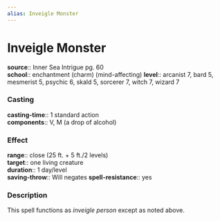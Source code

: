 ```yaml
---
alias: Inveigle Monster
---
```


# Inveigle Monster 

**source**:: Inner Sea Intrigue pg. 60  
**school**:: enchantment (charm) (mind-affecting)
**level**:: arcanist 7, bard 5, mesmerist 5, psychic 6, skald 5, sorcerer 7, witch 7, wizard 7

### Casting 

**casting-time**:: 1 standard action  
**components**:: V, M (a drop of alcohol)

### Effect 

**range**:: close (25 ft. + 5 ft./2 levels)  
**target**:: one living creature  
**duration**:: 1 day/level  
**saving-throw**:: Will negates
**spell-resistance**:: yes

### Description 

This spell functions as *inveigle person* except as noted above.
